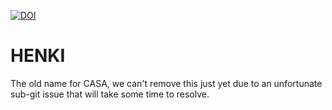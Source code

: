 [![DOI](https://zenodo.org/badge/152280939.svg)](https://zenodo.org/badge/latestdoi/152280939)

# HENKI
The old name for CASA, we can't remove this just yet due to an unfortunate sub-git issue that will take some time to resolve.
